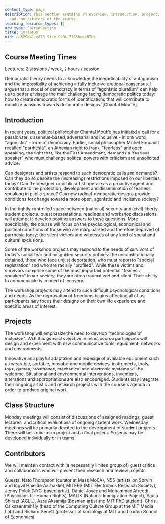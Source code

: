 ```yaml
---
content_type: page
description: This section contains an overview, introduction, project, class structure
  and contributors of the course.
learning_resource_types: []
ocw_type: CourseSection
title: Syllabus
uid: ca629b47-e878-9fce-0e98-7103badc07bc
---
```


Course Meeting Times
--------------------

Lectures: 2 sessions / week, 2 hours / session

Democratic theory needs to acknowledge the ineradicability of antagonism and the impossibility of achieving a fully inclusive erational consensus. I argue that a model of democracy in terms of "agonistic pluralism" can help us to better envisage the main challenge facing democratic politics today: how to create democratic forms of identifications that will contribute to mobilize passions towards democratic designs. \[Chantal Mouffe\]

Introduction
------------

In recent years, political philosopher Chantal Mouffe has initiated a call for a passionate, dissensus-based, adversarial and inclusive - in one word, "agonistic" - form of democracy. Earlier, social philosopher Michel Foucault recalled "parrhesia", an Athenian right to frank, "fearless" and open speaking, the right that, like the First Amendment, demands a "fearless speaker" who must challenge political powers with criticism and unsolicited advice.

Can designers and artists respond to such democratic calls and demands? Can they do so despite the (increasing) restrictions imposed on our liberties today? Can the designer or public artist operate as a proactive agent and contribute to the protection, development and dissemination of fearless speaking in public space? Can new radical-democratic designs provide conditions for change toward a more open, agonistic and inclusive society?

In the tightly controlled space between (national) security and (civil) liberty, student projects, guest presentations, readings and workshop discussions will attempt to develop positive answers to these questions. More specifically, the course will focus on the psychological, economical and political conditions of those who are marginalized and therefore deprived of parrhesia today: the silent victims and witnesses of any kind of social and cultural exclusions.

Some of the workshop projects may respond to the needs of survivors of today's social fear and misguided security policies: the unconstitutionally detained, those who face unjust deportation, who must report to "special registration" and who are racially "profiled". While these victims and survivors comprise some of the most important potential "fearless speakers" in our society, they are often traumatized and silent. Their ability to communicate is in need of recovery.

The workshop projects may attend to such difficult psychological conditions and needs. As the depravation of freedoms begins affecting all of us, participants may focus their designs on their own life experience and specific areas of interest.

Projects
--------

The workshop will emphasize the need to develop "technologies of inclusion". With this general objective in mind, course participants will design and experiment with new communicative tools, equipment, networks and environments.

Innovative and playful adaptation and redesign of available equipment such as wearable, portable, movable and mobile devices, instruments, tools, toys, games, prostheses, mechanical and electronic systems will be welcome. Situational and environmental interventions, inventions, alterations and appropriations are also encouraged. Students may integrate their ongoing artistic and research projects with the course's agenda in order to produce original work.

Class Structure
---------------

Monday meetings will consist of discussions of assigned readings, guest lectures, and critical evaluations of ongoing student work. Wednesday meetings will be primarily devoted to the development of student projects. There will be a mid-term project and a final project. Projects may be developed individually or in teams.

Contributors
------------

We will maintain contact with (a necessarily limited group of) guest critics and collaborators who will present their research and review projects.

Guests: Nato Thompson (curator at Mass MoCA), N55 (artists Ion Sørvin and Ingvil Hareide Aarbakke), MITERS (MIT Electronics Research Society), Jenny Polak (NYC-based artist), Daniel Joyce and Mohammad Afreedi (Physicians for Human Rights), MALIK (National Immigration Project), Sadia Shirazi (ACLU), Azra Aksamija (Bosnian artist and MIT PhD student), Chris Csikszentmihály (head of the Computing Culture Group at the MIT Media Lab) and Richard Senett (professor of sociology at MIT and London School of Economics).